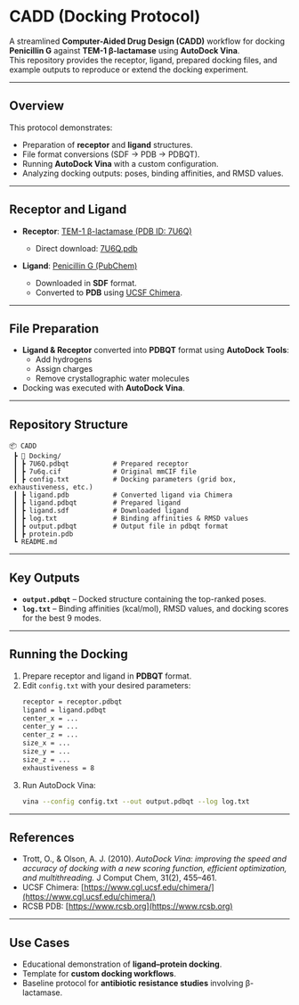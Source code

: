 # CADD (Docking Protocol)

A streamlined **Computer-Aided Drug Design (CADD)** workflow for docking **Penicillin G** against **TEM-1 β-lactamase** using **AutoDock Vina**.  
This repository provides the receptor, ligand, prepared docking files, and example outputs to reproduce or extend the docking experiment.

---

## Overview
This protocol demonstrates:
- Preparation of **receptor** and **ligand** structures.  
- File format conversions (SDF → PDB → PDBQT).  
- Running **AutoDock Vina** with a custom configuration.  
- Analyzing docking outputs: poses, binding affinities, and RMSD values.  

---

## Receptor and Ligand
- **Receptor**: [TEM-1 β-lactamase (PDB ID: 7U6Q)](https://www.rcsb.org/structure/7U6Q)  
  - Direct download: [7U6Q.pdb](https://files.rcsb.org/download/7U6Q.pdb)  

- **Ligand**: [Penicillin G (PubChem)](https://pubchem.ncbi.nlm.nih.gov/compound/5904)
  - Downloaded in **SDF** format.  
  - Converted to **PDB** using [UCSF Chimera](https://www.cgl.ucsf.edu/chimera/).  

---

## File Preparation
- **Ligand & Receptor** converted into **PDBQT** format using **AutoDock Tools**:  
  - Add hydrogens  
  - Assign charges  
  - Remove crystallographic water molecules  
- Docking was executed with **AutoDock Vina**.  

---

## Repository Structure
```
📦 CADD
 ┣ 📂 Docking/
 ┃ ┣ 7U6Q.pdbqt           # Prepared receptor
 ┃ ┣ 7u6q.cif             # Original mmCIF file
 ┃ ┣ config.txt           # Docking parameters (grid box, exhaustiveness, etc.)
 ┃ ┣ ligand.pdb           # Converted ligand via Chimera
 ┃ ┣ ligand.pdbqt         # Prepared ligand
 ┃ ┣ ligand.sdf           # Downloaded ligand
 ┃ ┣ log.txt              # Binding affinities & RMSD values
 ┃ ┣ output.pdbqt         # Output file in pdbqt format
 ┃ ┣ protein.pdb
 ┗ README.md
```

---

## Key Outputs
- **`output.pdbqt`** – Docked structure containing the top-ranked poses.  
- **`log.txt`** – Binding affinities (kcal/mol), RMSD values, and docking scores for the best 9 modes.  

---

## Running the Docking
1. Prepare receptor and ligand in **PDBQT** format.  
2. Edit `config.txt` with your desired parameters:  
   ```txt
   receptor = receptor.pdbqt
   ligand = ligand.pdbqt
   center_x = ...
   center_y = ...
   center_z = ...
   size_x = ...
   size_y = ...
   size_z = ...
   exhaustiveness = 8
   ```
3. Run AutoDock Vina:
   ```bash
   vina --config config.txt --out output.pdbqt --log log.txt
   ```

---

## References
- Trott, O., & Olson, A. J. (2010). *AutoDock Vina: improving the speed and accuracy of docking with a new scoring function, efficient optimization, and multithreading.* J Comput Chem, 31(2), 455–461.  
- UCSF Chimera: [https://www.cgl.ucsf.edu/chimera/](https://www.cgl.ucsf.edu/chimera/)  
- RCSB PDB: [https://www.rcsb.org](https://www.rcsb.org)  

---

## Use Cases
- Educational demonstration of **ligand–protein docking**.  
- Template for **custom docking workflows**.  
- Baseline protocol for **antibiotic resistance studies** involving β-lactamase.  
